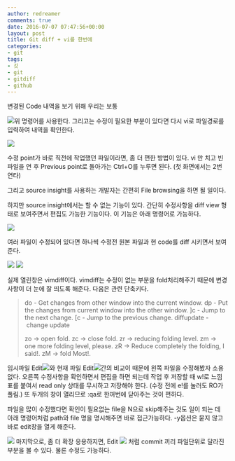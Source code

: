 ```yaml
---
author: redreamer
comments: true
date: 2016-07-07 07:47:56+00:00
layout: post
title: Git diff + vi를 한번에
categories:
- git
tags:
- 깃
- git
- gitdiff
- github
---
```


변경된 Code 내역을 보기 위해 우리는 보통

[![](http://redreamer.files.wordpress.com/2016/07/wp-1467878060437.png)](http://redreamer.files.wordpress.com/2016/07/wp-1467878060437.png)위 명령어를 사용한다. 그리고는 수정이 필요한 부분이 있다면 다시 vi로 파일경로를 입력하여 내역을 확인한다.

[![](http://redreamer.files.wordpress.com/2016/07/wp-1467878070408.png)](http://redreamer.files.wordpress.com/2016/07/wp-1467878070408.png)

수정 point가 바로 직전에 작업했던 파일이라면, 좀 더 편한 방법이 있다. vi 만 치고 빈파일을 연 후 Previous point로 돌아가는 Ctrl+O를 누루면 된다. (첫 화면에서는 2번 연타)

그리고 source insight를 사용하는 개발자는 간편히 File browsing을 하면 될 일이다.

하지만 source insight에서는 할 수 없는 기능이 있다. 간단히 수정사항을 diff view 형태로 보여주면서 편집도 가능한 기능이다. 이 기능은 아래 명령어로 가능하다.

[![](http://redreamer.files.wordpress.com/2016/07/wp-1467878077904.png)](http://redreamer.files.wordpress.com/2016/07/wp-1467878077904.png)

여러 파일이 수정되어 있다면 하나씩 수정전 원본 파일과 현 code를 diff 시키면서 보여준다.

[![](http://redreamer.files.wordpress.com/2016/07/wp-1467878083898.png)](http://redreamer.files.wordpress.com/2016/07/wp-1467878083898.png)
[![](http://redreamer.files.wordpress.com/2016/07/wp-1467878090473.png)](http://redreamer.files.wordpress.com/2016/07/wp-1467878090473.png)

실제 열린창은 vimdiff이다. vimdiff는 수정이 없는 부분을 fold처리해주기 때문에 변경사항이 더 눈에 잘 띄도록 해준다.
다음은 관련 단축키다.


<blockquote>do - Get changes from other window into the current window.
dp - Put the changes from current window into the other window.
]c - Jump to the next change.
[c - Jump to the previous change.
diffupdate - change update

zo -> open fold.
zc -> close fold.
zr -> reducing folding level.
zm -> one more folding level, please.
zR -> Reduce completely the folding, I said!.
zM -> fold Most!.</blockquote>




임시파일 Edit[![](http://redreamer.files.wordpress.com/2016/07/wp-1467878102117.png)](http://redreamer.files.wordpress.com/2016/07/wp-1467878102117.png)와 현재 파일 Edit[![](http://redreamer.files.wordpress.com/2016/07/wp-1467878110754.png)](http://redreamer.files.wordpress.com/2016/07/wp-1467878110754.png)간의 비교이 때문에 왼쪽 파일을 수정해봤자 소용없다.
오른쪽 수정사항을 확인하면서 편집을 하면 되는데 작업 후 저장할 때 w!로 느낌표를 붙여서 read only 상태를 무시하고 저장해야 한다. (수정 전에 e!를 눌러도 RO가 풀림.)
또 두개의 창이 열리므로 :qa로 한꺼번에 닫아주는 것이 편하다.

파일을 많이 수정했다면 확인이 필요없는 file을 N으로 skip해주는 것도 일이 되는 데 아래 명령어처럼 path와 file 명을 명시해주면 바로 접근가능하다. -y옵션은 묻지 않고 바로 edit창을 열게 해준다.

[![](http://redreamer.files.wordpress.com/2016/07/wp-1467878123219.png)](http://redreamer.files.wordpress.com/2016/07/wp-1467878123219.png)
마지막으로, 좀 더 확장 응용하지면, Edit [![](http://redreamer.files.wordpress.com/2016/07/wp-1467878132206.png)](http://redreamer.files.wordpress.com/2016/07/wp-1467878132206.png)
처럼 commit 끼리 파일단위로 달라진 부분을 볼 수 있다. 물론 수정도 가능하다.
